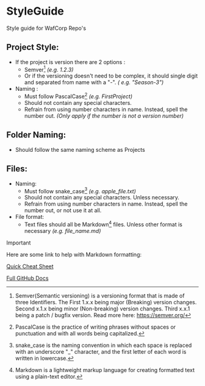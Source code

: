 # StyleGuide

Style guide for WafCorp Repo's

## Project Style:

- If the project is version there are 2 options :
    - Semver[^1] *(e.g. 1.2.3)*
    - Or if the versioning doesn't need to be complex, it should single digit and separated from name with a "-". *(
      e.g. "Season-3")*
- Naming :
    - Must follow PascalCase[^2] *(e.g. FirstProject)*
    - Should not contain any special characters.
    - Refrain from using number characters in name. Instead, spell the number out. *(Only apply if the number is not a
      version number)*

## Folder Naming:

- Should follow the same naming scheme as Projects

## Files:

- Naming:
    - Must follow snake_case[^3] *(e.g. apple_file.txt)*
    - Should not contain any special characters. Unless necessary.
    - Refrain from using number characters in name. Instead, spell the number out, or not use it at all.
- File format:
    - Text files should all be Markdown[^4] files. Unless other format is necessary *(e.g. file_name.md)*


> [!IMPORTANT]
> Here are some link to help with Markdown formatting:
> 
> [Quick Cheat Sheet](https://github.com/im-luka/markdown-cheatsheet/blob/main/README.md)
> 
> [Full GitHub Docs](https://docs.github.com/en/get-started/writing-on-github/getting-started-with-writing-and-formatting-on-github/basic-writing-and-formatting-syntax)



[^1]: Semver(Semantic versioning) is a versioning format that is made of three Identifiers. The First 1.x.x being
major (Breaking) version changes. Second x.1.x being minor (Non-breaking) version changes. Third x.x.1 being a patch /
bugfix version. Read more here: https://semver.org/
[^2]: PascalCase is the practice of writing phrases without spaces or punctuation and with all words being capitalized.
[^3]: snake_case is the naming convention in which each space is replaced with an underscore "_" character, and the first letter of each word is written in lowercase.
[^4]: Markdown is a lightweight markup language for creating formatted text using a plain-text editor.